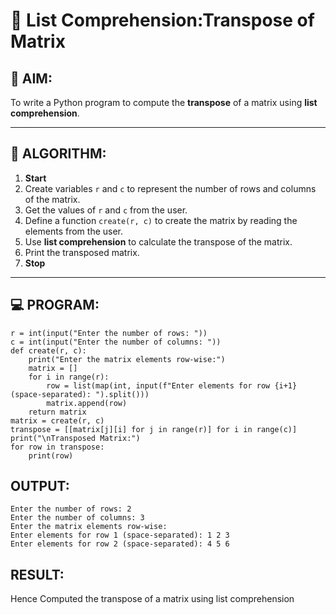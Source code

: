 # 🧮 List Comprehension:Transpose of Matrix 

## 🎯 AIM:
To write a Python program to compute the **transpose** of a matrix using **list comprehension**.

---

## 🧠 ALGORITHM:

1. **Start**
2. Create variables `r` and `c` to represent the number of rows and columns of the matrix.
3. Get the values of `r` and `c` from the user.
4. Define a function `create(r, c)` to create the matrix by reading the elements from the user.
5. Use **list comprehension** to calculate the transpose of the matrix.
6. Print the transposed matrix.
7. **Stop**

---

## 💻 PROGRAM:
```
r = int(input("Enter the number of rows: "))
c = int(input("Enter the number of columns: "))
def create(r, c):
    print("Enter the matrix elements row-wise:")
    matrix = []
    for i in range(r):
        row = list(map(int, input(f"Enter elements for row {i+1} (space-separated): ").split()))
        matrix.append(row)
    return matrix
matrix = create(r, c)
transpose = [[matrix[j][i] for j in range(r)] for i in range(c)]
print("\nTransposed Matrix:")
for row in transpose:
    print(row)
```
## OUTPUT:
```
Enter the number of rows: 2
Enter the number of columns: 3
Enter the matrix elements row-wise:
Enter elements for row 1 (space-separated): 1 2 3
Enter elements for row 2 (space-separated): 4 5 6
```
## RESULT:
Hence Computed the transpose of a matrix using list comprehension
